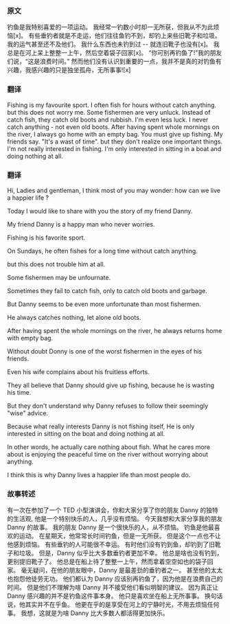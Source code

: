 ### 原文
钓鱼是我特别喜爱的一项运动。
我经常一钓数小时却一无所获，但我从不为此烦恼[x]。
有些垂钓者就是不走运，他们往往鱼钓不到，却钓上来些旧靴子和垃圾。我的运气甚至还不及他们。
我什么东西也未钓到过 -- 就连旧靴子也没有[x]。
我总是在河上呆上整整一上午，然后空着袋子回家[x]。
“你可别再钓鱼了!”我的朋友们说，“这是浪费时间。”
然而他们没有认识到重要的一点，我并不是真的对钓鱼有兴趣，我感兴趣的只是独坐孤舟，无所事事![x]

### 翻译
Fishing is my favourite sport. I often fish for hours without catch anything. but this does not worry me. Some fishermen are very unluck. Instead of catch fish, they catch old boots and rubbish. I'm even less luck. I never catch anything - not even old boots. After having spent whole mornings on the river, I always go home with an empty bag. You must give up fishing. My friends say. "It's a wast of time". but they don't realize one important things.
I'm not really interested in fishing. I'm only interested in sitting in a boat and doing nothing at all.


### 翻译

Hi, Ladies and gentleman, I think most of you may wonder: how can we live a happier life ?

Today I would like to share with you the story of my friend Danny. 

My friend Danny is a happy man who never worries.

Fishing is his favorite sport.

On Sundays, he often fishes for a long time without catch anything.

but this does not trouble him at all.

Some fishermen may be unfournate. 

Sometimes they fail to catch fish, only to catch old boots and garbage.

But Danny seems to be even more unfortunate than most fishermen. 

He always catches nothing, let alone old boots.

After having spent the whole mornings on the river, he always returns home with empty bag.

Without doubt Donny is one of the worst fishermen in the eyes of his friends.

Even his wife complains about his fruitless efforts.

They all believe that Danny should give up fishing, because he is wasting his time. 

But they don't understand why Danny refuses to follow their seemingly "wise" advice.

Because what really interests Danny is not fishing itself, He is only interested in sitting on the boat and doing nothing at all.

In other words, he actually care nothing about fish. What he cares more about is enjoying the peaceful time on the river without worrying about anything.

I think this is why Danny lives a happier life than most people do.

### 故事转述

有一次在参加了一个 TED 小型演讲会，你和大家分享了你的朋友 Danny 的独特的生活观, 他是一个特别快乐的人，几乎没有烦恼。
今天我想和大家分享我的朋友 Danny 的故事。
我的朋友 Danny 是一个很快乐的人，从不烦恼。
钓鱼是他最喜欢的运动。
在星期天，他常常长时间钓鱼，但是一无所获。
但是这个一点也不让他感到烦恼。
有些垂钓的人可能很不幸运。
有时他们没有钓到鱼，却钓到了旧靴子和垃圾。
但是，Danny 似乎比大多数垂钓者更加不幸。
他总是啥也没有钓到，更别提旧靴子了。
他总是在船上待了整整一上午，然而拿着空空如也的袋子回家。
毫无疑问，在他的朋友眼中，Danny 是最差劲的垂钓者之一。
甚至他的太太也抱怨他徒劳无功。
他们都认为 Danny 应该别再钓鱼了，因为他是在浪费自己的时间。
但是他们不理解为啥 Danny 并不接受他们看似明智的建议。
因为真正让 Danny 感兴趣的并不是钓鱼这件事本身。
他只是喜欢坐在船上无所事事。
换句话说，他其实并不在乎鱼。
他更在乎的是享受在河上的宁静时光，不用去烦恼任何事。
我想，这就是为啥 Danny 比大多数人都活得更加快乐。


